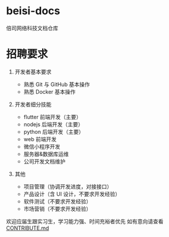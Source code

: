 # beisi-docs

倍司网络科技文档仓库

# 招聘要求

1. 开发者基本要求

   - 熟悉 Git 与 GitHub 基本操作
   - 熟悉 Docker 基本操作

2. 开发者细分技能

   - flutter 前端开发（主要）
   - nodejs 后端开发（主要）
   - python 后端开发（主要）
   - web 前端开发
   - 微信小程序开发
   - 服务器&数据库运维
   - 公司开发文档维护

3. 其他
   - 项目管理（协调开发进度，对接接口）
   - 产品设计（含 UI 设计，不要求开发经验）
   - 软件测试（不要求开发经验）
   - 市场营销（不要求开发经验）

欢迎应届生跟实习生，学习能力强、时间充裕者优先
如有意向请查看 [CONTRIBUTE.md](./CONTRIBUTE.md)
